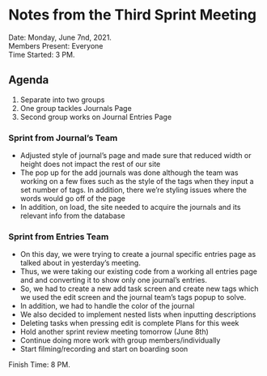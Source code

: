 # Notes from the Third Sprint Meeting
Date: Monday, June 7nd, 2021.      
Members Present: Everyone    
Time Started: 3 PM.   

## Agenda
1. Separate into two groups
2. One group tackles Journals Page
3. Second group works on Journal Entries Page

### Sprint from Journal’s Team
- Adjusted style of journal’s page and made sure that reduced width or height does not impact the rest of our site
- The pop up for the add journals was done although the team was working on a few fixes such as the style of the tags when they input a set number of tags. In addition, there we’re styling issues where the words would go off of the page
- In addition, on load, the site needed to acquire the journals and its relevant info from the database

### Sprint from Entries Team
- On this day, we were trying to create a journal specific entries page as talked about in yesterday’s meeting. 
- Thus, we were taking our existing code from a working all entries page and and converting it to show only one journal’s entries.
- So, we had to create a new add task screen and create new tags which we used the edit screen and the journal team’s tags popup to solve.
- In addition, we had to handle the color of the journal
- We also decided to implement nested lists when inputting descriptions
- Deleting tasks when pressing edit is complete
Plans for this week
 - Hold another sprint review meeting tomorrow (June 8th)
 - Continue doing more work with group members/individually
 - Start filming/recording and start on boarding soon

Finish Time: 8 PM. 

